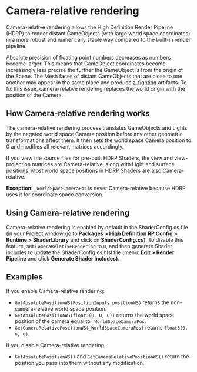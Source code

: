 # Camera-relative rendering

Camera-relative rendering allows the High Definition Render Pipeline (HDRP) to render distant GameObjects (with large world space coordinates) in a more robust and numerically stable way compared to the built-in render pipeline.

Absolute precision of floating point numbers decreases as numbers become larger. This means that GameObject coordinates become increasingly less precise the further the GameObject is from the origin of the Scene. The Mesh faces of distant GameObjects that are close to one another may appear in the same place and produce [z-fighting](Glossary.md#ZFighting) artifacts. To fix this issue, camera-relative rendering replaces the world origin with the position of the Camera.

## How Camera-relative rendering works

The camera-relative rendering process translates GameObjects and Lights by the negated world space Camera position before any other geometric transformations affect them. It then sets the world space Camera position to 0 and modifies all relevant matrices accordingly.

If you view the source files for pre-built HDRP Shaders, the view and view-projection matrices are Camera-relative, along with Light and surface positions. Most world space positions in HDRP Shaders are also Camera-relative.

**Exception**: `_WorldSpaceCameraPos` is never Camera-relative because HDRP uses it for coordinate space conversion.

## Using Camera-relative rendering

Camera-relative rendering is enabled by default in the ShaderConfig.cs file (in your Project window go to **Packages > High Definition RP Config > Runtime > ShaderLibrary** and click on **ShaderConfig.cs**). To disable this feature, set `CameraRelativeRendering` to `0`, and then generate Shader includes to update the ShaderConfig.cs.hlsl file (menu: **Edit > Render Pipeline** and click **Generate Shader Includes)**.

## **Examples**

If you enable Camera-relative rendering:

- `GetAbsolutePositionWS(PositionInputs.positionWS)` returns the non-camera-relative world space position.
- `GetAbsolutePositionWS(float3(0, 0, 0))` returns the world space position of the camera equal to `_WorldSpaceCameraPos`.
- `GetCameraRelativePositionWS(_WorldSpaceCameraPos)` returns `float3(0, 0, 0)`.

If you disable Camera-relative rendering:

- `GetAbsolutePositionWS()` and `GetCameraRelativePositionWS()` return the position you pass into them without any modification.

